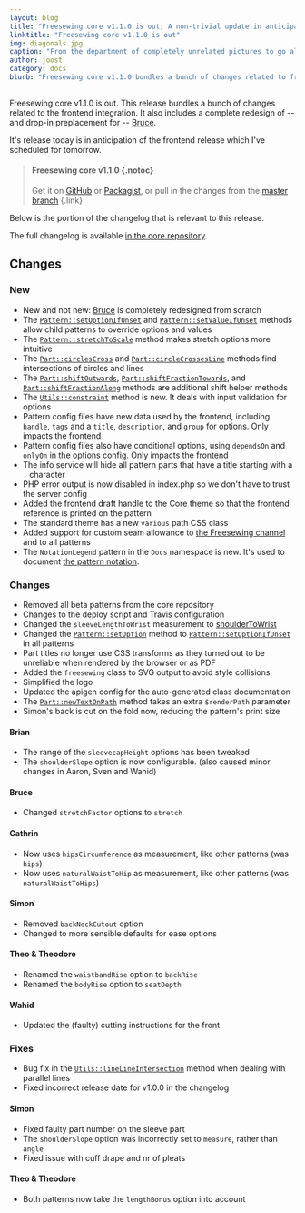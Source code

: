 ```yaml
---
layout: blog
title: "Freesewing core v1.1.0 is out; A non-trivial update in anticipation of the frontend release"
linktitle: "Freesewing core v1.1.0 is out"
img: diagonals.jpg
caption: "From the department of completely unrelated pictures to go along blog posts"
author: joost
category: docs
blurb: "Freesewing core v1.1.0 bundles a bunch of changes related to frontend integration and a complete redesign of Bruce."
---
```

Freesewing core v1.1.0 is out. 
This release bundles a bunch of changes related to the frontend integration. 
It also includes a complete redesign of -- and drop-in preplacement for -- [Bruce](/patterns/bruce).

It's release today is in anticipation of the frontend release which I've scheduled for tomorrow.

> #### Freesewing core v1.1.0 {.notoc}
>
> Get it on [GitHub](https://github.com/freesewing/core/releases/tag/v1.1.0) or
> [Packagist](https://packagist.org/packages/freesewing/core),
> or pull in the changes from the [master branch](https://github.com/freesewing/core/tree/master)
{.link}

Below is the portion of the changelog that is relevant to this release.

The full changelog is available [in the core repository](https://github.com/freesewing/core/blob/develop/CHANGELOG.md). 

## Changes 

### New

 - New and not new: [Bruce](/patterns/bruce) is completely redesigned from scratch
 - The [`Pattern::setOptionIfUnset`](/docs/core/classdocs/patterns/core/pattern#setoptionifunset) and 
[`Pattern::setValueIfUnset`](/docs/core/classdocs/patterns/core/pattern#setvalueifunset) methods allow child patterns to override options and values
 - The [`Pattern::stretchToScale`](/docs/core/classdocs/patterns/core/pattern#stretchtoscale) method makes stretch options more intuitive
 - The [`Part::circlesCross`](/docs/core/classdocs/src/part#circlescross) and 
[`Part::circleCrossesLine`](/docs/core/classdocs/src/part#circlecrossesline) methods find intersections of circles and lines
 - The [`Part::shiftOutwards`](/docs/core/classdocs/src/part#shiftoutwards), 
[`Part::shiftFractionTowards`](/docs/core/classdocs/src/part#shiftfractiontowards), and 
[`Part::shiftFractionAlong`](/docs/core/classdocs/src/part#shiftfractionalong) methods are additional shift helper methods
 - The [`Utils::constraint`](/docs/core/classdocs/src/utils#constraint) method is new. It deals with input validation for options
 - Pattern config files have new data used by the frontend, including `handle`, `tags` and a `title`, `description`, and `group` for options. Only impacts the frontend
 - Pattern config files also have conditional options, using `dependsOn` and `onlyOn` in the options config. Only impacts the frontend
 - The info service will hide all pattern parts that have a title starting with a `.` character
 - PHP error output is now disabled in index.php so we don't have to trust the server config
 - Added the frontend draft handle to the Core theme so that the frontend reference is printed on the pattern
 - The standard theme has a new `various` path CSS class
 - Added support for custom seam allowance to [the Freesewing channel](/docs/core/classdocs/channels/core/freesewing) and to all patterns
 - The `NotationLegend` pattern in the `Docs` namespace is new. It's used to document [the pattern notation](/docs/patterns/notation).

### Changes

 - Removed all beta patterns from the core repository
 - Changes to the deploy script and Travis configuration
 - Changed the `sleeveLengthToWrist` measurement to [shoulderToWrist](/docs/measurements/shouldertowrist)
 - Changed the [`Pattern::setOption`](/docs/core/classdocs/patterns/core/pattern#setoption) method to 
[`Pattern::setOptionIfUnset`](/docs/core/classdocs/patterns/core/pattern#setoptionifunset) in all patterns
 - Part titles no longer use CSS transforms as they turned out to be unreliable when rendered by the browser or as PDF
 - Added the `freesewing` class to SVG output to avoid style collisions
 - Simplified the logo
 - Updated the apigen config for the auto-generated class documentation
 - The [`Part::newTextOnPath`](/docs/core/classdocs/src/part#newtextonpath) method takes an extra `$renderPath` parameter
 - Simon's back is cut on the fold now, reducing the pattern's print size

#### Brian

 - The range of the `sleevecapHeight` options has been tweaked
 - The `shoulderSlope` option is now configurable. (also caused minor changes in Aaron, Sven and Wahid)

#### Bruce
 - Changed `stretchFactor` options to `stretch`

#### Cathrin

 - Now uses `hipsCircumference` as measurement, like other patterns (was `hips`)
 - Now uses `naturalWaistToHip` as measurement, like other patterns (was `naturalWaistToHips`)

#### Simon

 - Removed `backNeckCutout` option
 - Changed to more sensible defaults for ease options

#### Theo & Theodore

 - Renamed the `waistbandRise` option to `backRise`
 - Renamed the `bodyRise` option to `seatDepth`

#### Wahid

 - Updated the (faulty) cutting instructions for the front

### Fixes

 - Bug fix in the [`Utils::lineLineIntersection`](/docs/core/classdocs/src/utils#linelineintersection) method when dealing with parallel lines
 - Fixed incorrect release date for v1.0.0 in the changelog

#### Simon

 - Fixed faulty part number on the sleeve part
 - The `shoulderSlope` option was incorrectly set to `measure`, rather than `angle`
 - Fixed issue with cuff drape and nr of pleats

#### Theo & Theodore

 - Both patterns now take the `lengthBonus` option into account

